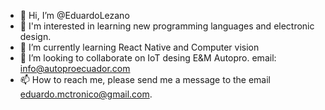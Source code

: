 - 👋 Hi, I’m @EduardoLezano
- 👀 I'm interested in learning new programming languages and electronic design. 
- 🌱 I’m currently learning React Native and Computer vision
- 💞️ I’m looking to collaborate on IoT desing E&M Autopro. email: info@autoproecuador.com
- 📫 How to reach me, please send me a message to the email eduardo.mctronico@gmail.com. 

<!---
EduardoLezano/EduardoLezano is a ✨ special ✨ repository because its `README.md` (this file) appears on your GitHub profile.
You can click the Preview link to take a look at your changes.
--->
